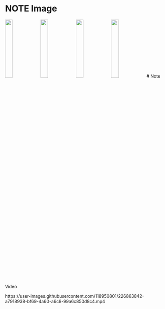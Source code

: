 # NOTE Image 
<p>
<img src="https://user-images.githubusercontent.com/118950801/224696677-a8ae4c41-891a-41e6-94c0-86f5ae67b5fa.png"width=22%height=35%>
<img src="https://user-images.githubusercontent.com/118950801/224696752-2cfa33a5-d977-4388-aef2-7c14684b53bf.png"width=22%height=35%>
<img src="https://user-images.githubusercontent.com/118950801/224696785-e6b0e1cb-609b-4aa6-9580-ef3396e21b51.png"width=22%height=35%>
<img src="https://user-images.githubusercontent.com/118950801/224696832-df6baac5-bc3c-4372-8b3a-a563fe7e981e.png"width=22%height=35%>
# Note Video

</p>
https://user-images.githubusercontent.com/118950801/226863842-a7918938-bf69-4a60-a6c8-99a6c850d8c4.mp4
